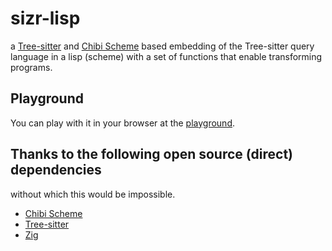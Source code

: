 # sizr-lisp

a [Tree-sitter](https://tree-sitter.github.io/tree-sitter/) and
[Chibi Scheme](http://synthcode.com/wiki/chibi-scheme) based embedding of
the Tree-sitter query language in a lisp (scheme) with a set of functions that
enable transforming programs.

## Playground

You can play with it in your browser at the
[playground](https://MichaelBelousov.github.io/tree-stitcher/src/playground.html).

## Thanks to the following open source (direct) dependencies

without which this would be impossible.

- [Chibi Scheme](http://synthcode.com/wiki/chibi-scheme)
- [Tree-sitter](https://tree-sitter.github.io/tree-sitter/)
- [Zig](https://ziglang.org/)

